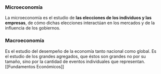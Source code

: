 ### Microeconomía
La microeconomía es el estudio de **las elecciones de los individuos y las empresas**, de cómo dichas elecciones interactúan en los mercados y de la influencia de los gobiernos.

### Macroeconomía
Es el estudio del desempeño de la economía tanto nacional como global.
Es el estudio de los grandes agregados, que éstos son grandes no por su tamaño, sino por la cantidad de eventos individuales que representan.
[[Fundamentos Económicos]]
